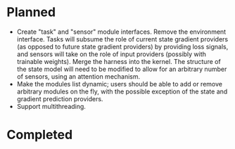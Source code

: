 # Planned

* Create "task" and "sensor" module interfaces. Remove the environment
  interface. Tasks will subsume the role of current state gradient 
  providers (as opposed to future state gradient providers) by providing 
  loss signals, and sensors will take on the role of input providers 
  (possibly with trainable weights). Merge the harness into the kernel.
  The structure of the state model will need to be modified to allow for 
  an arbitrary number of sensors, using an attention mechanism.
* Make the modules list dynamic; users should be able to add or remove
  arbitrary modules on the fly, with the possible exception of the state
  and gradient prediction providers.
* Support multithreading.


# Completed
